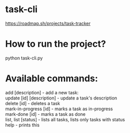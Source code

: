 # task-cli
https://roadmap.sh/projects/task-tracker

# How to run the project?
python task-cli.py

# Available commands:
add [description] - add a new task:\
update [id] [description] - update a task's description\
delete [id] - deletes a task\
mark-in-progress [id] - marks a task as in-progress\
mark-done [id] - marks a task as done\
list, list [status] - lists all tasks, lists only tasks with status\
help - prints this
